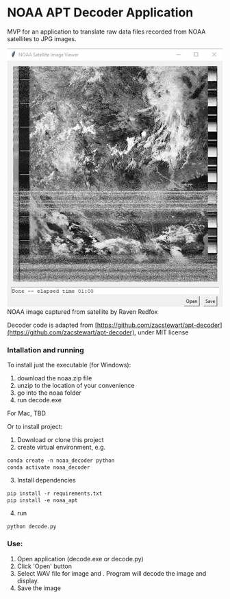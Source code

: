 # NOAA APT Decoder Application

MVP for an application to translate raw data files recorded from NOAA satellites
to JPG images.

![Screenshot](Screenshot.jpg)
NOAA image captured from satellite by Raven Redfox

Decoder code is adapted from [https://github.com/zacstewart/apt-decoder](https://github.com/zacstewart/apt-decoder), under MIT license

### Intallation and running

To install just the executable (for Windows):

1) download the noaa.zip file
2) unzip to the location of your convenience
3) go into the noaa folder
3) run decode.exe

For Mac, TBD

Or to install project:

1) Download or clone this project
2) create virtual environment, e.g.
```
conda create -n noaa_decoder python
conda activate noaa_decoder
```
3) Install dependencies
```
pip install -r requirements.txt
pip install -e noaa_apt
```
4) run
```
python decode.py
```

### Use:

1) Open application (decode.exe or decode.py)
2) Click 'Open' button
3) Select WAV file for image and <OK>. Program will decode the image and display.
4) Save the image



